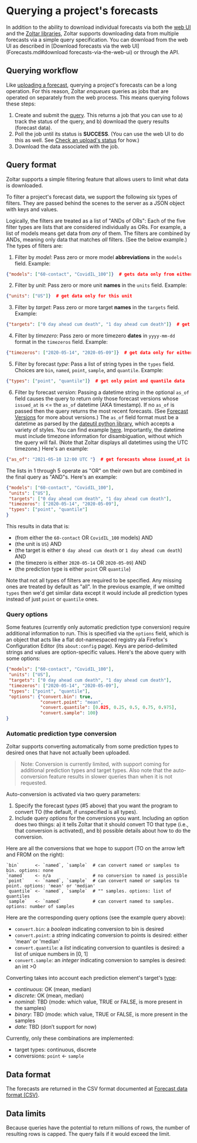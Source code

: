 # Querying a project's forecasts

In addition to the ability to download individual forecasts via both the [web UI](Forecasts.md#download-a-single-forecast) and the [Zoltar libraries](ApiIntro.md), Zoltar supports downloading data from multiple forecasts via a simple query specification. You can download from the web UI as described in [Download forecasts via the web UI](Forecasts.md#download forecasts-via-the-web-ui) or through the API.


## Querying workflow

Like [uploading a forecast](Forecasts.md#upload-a-forecast), querying a project's forecasts can be a long operation. For this reason, Zoltar _enqueues_ queries as jobs that are operated on separately from the web process. This means querying follows these steps:

1. Create and submit the [query](#query-format). This returns a job that you can use to a) track the status of the query, and b) download the query results (forecast data).
1. Poll the job until its status is **SUCCESS**. (You can use the web UI to do this as well. See [Check an upload's status](Forecasts.md#check-an-uploads-status) for how.)
1. Download the data associated with the job.


## Query format

Zoltar supports a simple filtering feature that allows users to limit what data is downloaded.

To filter a project's forecast data, we support the following six types of filters. They are passed behind the scenes to the server as a JSON object with keys and values.

Logically, the filters are treated as a list of "ANDs of ORs": Each of the five filter types are lists that are considered individually as ORs. For example, a list of models means get data from *any* of them. The filters are combined by ANDs, meaning only data that matches *all* filters. (See the below example.) The types of filters are:

1) Filter by *model*: Pass zero or more model **abbreviations** in the `models` field. Example:
```json
{"models": ["60-contact", "CovidIL_100"]}  # gets data only from either of these two models
```

2) Filter by *unit*: Pass zero or more unit **names** in the `units` field. Example:
```json
{"units": ["US"]}  # get data only for this unit
```

3) Filter by *target*: Pass zero or more target **names** in the `targets` field. Example:
```json
{"targets": ["0 day ahead cum death", "1 day ahead cum death"]}  # get data only for either of these two targets
```

4) Filter by *timezero*: Pass zero or more timezero **dates** in `yyyy-mm-dd` format in the `timezeros` field. Example:

```json
{"timezeros": ["2020-05-14", "2020-05-09"]}  # get data only for either of these two time zeros
```

5) Filter by forecast *type*: Pass a list of string types in the `types` field. Choices are `bin`, `named`, `point`, `sample`, and `quantile`. Example:
```json
{"types": ["point", "quantile"]}  # get only point and quantile data
```

6) Filter by forecast *version*: Passing a datetime string in the optional `as_of` field causes the query to return only those forecast versions whose `issued_at` is <= the `as_of` datetime (AKA timestamp). If no `as_of` is passed then the query returns the most recent forecasts. (See [Forecast Versions](ForecastVersions.md) for more about versions.) The `as_of` field format must be a datetime as parsed by the [dateutil python library](https://dateutil.readthedocs.io/en/stable/index.html), which accepts a variety of styles. You can find example [here](https://dateutil.readthedocs.io/en/stable/examples.html#parse-examples). Importantly, the datetime must include timezone information for disambiguation, without which the query will fail. (Note that Zoltar displays all datetimes using the UTC timezone.) Here's an example:
```json
{"as_of": "2021-05-10 12:00 UTC "}  # get forecasts whose issued_at is <= this date
```


The lists in 1 through 5 operate as "OR" on their own but are combined in the final query as "AND"s. Here's an example:

```json
{"models": ["60-contact", "CovidIL_100"],
 "units": ["US"],
 "targets": ["0 day ahead cum death", "1 day ahead cum death"],
 "timezeros": ["2020-05-14", "2020-05-09"],
 "types": ["point", "quantile"]
}
```

This results in data that is:

- (from either the `60-contact` OR `CovidIL_100` models) AND
- (the unit is `US`) AND
- (the target is either `0 day ahead cum death` or `1 day ahead cum death`) AND
- (the timezero is either `2020-05-14` OR `2020-05-09`) AND
- (the prediction type is either `point` OR `quantile`)

Note that not all types of filters are required to be specified. Any missing ones are treated by default as "all". In the previous example, if we omitted `types` then we'd get similar data except it would include all prediction types instead of just `point` or `quantile` ones.


### Query options

Some features (currently only automatic prediction type conversion) require additional information to run. This is specified via the `options` field, which is an object that acts like a flat dot-namespaced registry ala Firefox's Configuration Editor (its `about:config` page). Keys are period-delimited strings and values are option-specific values. Here's the above query with some options:

```json
{"models": ["60-contact", "CovidIL_100"],
 "units": ["US"],
 "targets": ["0 day ahead cum death", "1 day ahead cum death"],
 "timezeros": ["2020-05-14", "2020-05-09"],
 "types": ["point", "quantile"],
 "options": {"convert.bin": true,
             "convert.point": "mean", 
             "convert.quantile": [0.025, 0.25, 0.5, 0.75, 0.975],
             "convert.sample": 100}
}
```


### Automatic prediction type conversion

Zoltar supports converting automatically from some prediction types to desired ones that have not actually been uploaded.

> Note: Conversion is currently limited, with support coming for additional prediction types and target types.
> Also note that the auto-conversion feature results in slower queries than when it is not requested. 

Auto-conversion is activated via two query parameters:

1. Specify the forecast *types* (#5 above) that you want the program to convert TO (the default, if unspecified is all types).
2. Include query *options* for the conversions you want. Including an option does two things: a) it tells Zoltar that it should convert TO that type (i.e., that conversion is activated), and b) possible details about how to do the conversion.


Here are all the conversions that we hope to support (TO on the arrow left and FROM on the right):

```
`bin`      <- `named`, `sample`  # can convert named or samples to bin. options: none
`named`    <- n/a                # no conversion to named is possible
`point`    <- `named`, `sample`  # can convert named or samples to point. options: 'mean' or 'median'
`quantile` <- `named`, `sample`  # "" samples. options: list of quantiles
`sample`   <- `named`            # can convert named to samples. options: number of samples
```

Here are the corresponding query options (see the example query above):

- `convert.bin`: a *boolean* indicating conversion to bin is desired
- `convert.point`: a *string* indicating conversion to points is desired: either 'mean' or 'median'
- `convert.quantile`: a *list* indicating conversion to quantiles is desired: a list of unique numbers in [0, 1]
- `convert.sample`: an *integer* indicating conversion to samples is desired: an int >0


Converting takes into account each prediction element's target's [type](Targets.md#target-types):

- *continuous*: OK (mean, median)
- *discrete*: OK (mean, median)
- *nominal*: TBD (mode: which value, TRUE or FALSE, is more present in the samples)
- *binary*: TBD (mode: which value, TRUE or FALSE, is more present in the samples
- *date*: TBD (don’t support for now)


Currently, only these combinations are implemented:

- target types: continuous, discrete
- conversions: `point` <- `sample`


## Data format

The forecasts are returned in the CSV format documented at [Forecast data format (CSV)](FileFormats.md#forecast-data-format-csv).


## Data limits

Because queries have the potential to return millions of rows, the number of resulting rows is capped. The query fails if it would exceed the limit.
